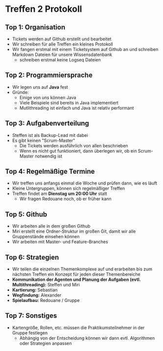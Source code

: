 # Treffen 2 Protokoll

## Top 1: Organisation
  - Tickets werden auf Github erstellt und bearbeitet
  - Wir schreiben für alle Treffen ein kleines Protokoll
  - Wir fangen erstmal mit einem Ticketsystem auf Github an und schreiben Markdown Dateien für unsere Wissensdatenbank
    - schreiben erstmal keine Logseq Dateien

## Top 2: Programmiersprache
 - Wir legen uns auf **Java** fest
 - Gründe:
    - Einige von uns können Java
    - Viele Beispiele sind bereits in Java implementiert
    - Mutlithreading ist einfach und Java ist relativ performant

## Top 3: Aufgabenverteilung
 - Steffen ist als Backup-Lead mit dabei
 -  Es gibt keinen "Scrum-Master"
    - Die Tickets werden ausführlich von allen beschrieben
    - Wenn es nicht gut funktioniert, dann überlegen wir, ob ein Scrum-Master notwendig ist

## Top 4: Regelmäßige Termine
 - Wir treffen uns anfangs einmal die Woche und prüfen dann, wie es läuft
 - Kleine Untergruppen, können sich regelmäßiger Treffen
 - Treffen findet am **Dienstag um 20:00 Uhr** statt
    - Wir fragen Redouane noch, ob er früher kann

## Top 5: Github
 - Wir arbeiten alle in dem großen Github
 - Miri erstellt eine Ordner-Struktur im großen Git, damit wir alle Gruppenstände einsehen können
 - Wir arbeiten mit Master- und Feature-Branches

 ## Top 6: Strategien
  - Wir teilen die einzelnen Themenkomplexe auf und erarbeiten bis zum nächsten Treffen ein Konzept für jeden dieser Themenbereiche
  - **Kommunikation der Agenten und Planung der Aufgaben (evtl. Multithreading):** Steffen und Miri
  - **Kartierung:** Sebastian
  - **Wegfindung:** Alexander
  - **Spielaufbau:** Redouane / Gruppe

## Top 7: Sonstiges
 - Kartengröße, Rollen, etc. müssen die Praktikumsteilnehmer in der Gruppe festlegen
    -   Abhängig von der Entscheidung können wir dann evtl. Algorithmen oder Strategien anpassen
